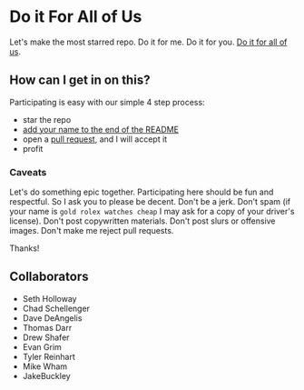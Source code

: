 # Do it For All of Us

Let's make the most starred repo. Do it for me. Do it for you. [Do it for
all of us](http://doitforallof.us/).

## How can I get in on this?
Participating is easy with our simple 4 step process:

 * star the repo
 * [add your name to the end of the README](https://github.com/smholloway/do-it-for-all-of-us/edit/master/README.md)
 * open a [pull request](https://github.com/smholloway/do-it-for-all-of-us/pulls), and I will accept it
 * profit

### Caveats
Let's do something epic together. Participating here should be fun and
respectful. So I ask you to please be decent. Don't be a jerk. Don't
spam (if your name is `gold rolex watches cheap` I may ask for a copy of
your driver's license). Don't post copywritten materials. Don't post
slurs or offensive images. Don't make me reject pull requests.

Thanks!

## Collaborators
 * Seth Holloway
 * Chad Schellenger
 * Dave DeAngelis
 * Thomas Darr
 * Drew Shafer
 * Evan Grim
 * Tyler Reinhart
 * Mike Wham
 * JakeBuckley
